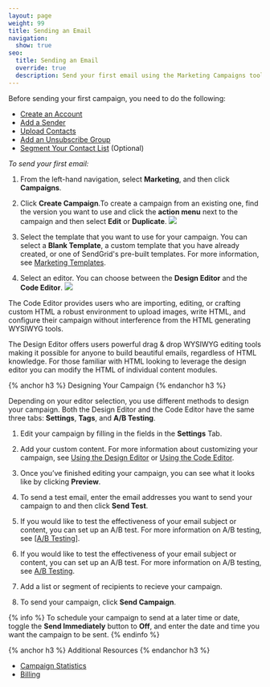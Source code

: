 ```yaml
---
layout: page
weight: 99
title: Sending an Email
navigation:
  show: true
seo:
  title: Sending an Email
  override: true
  description: Send your first email using the Marketing Campaigns tool.
---
```


Before sending your first campaign, you need to do the following:

- [Create an Account](https://sendgrid.com/pricing/?mc=SendGrid%20Documentation) 
- [Add a Sender](https://sendgrid.com/docs/User_Guide/Marketing_Campaigns/senders.html) 
- [Upload Contacts](https://sendgrid.com/docs/User_Guide/Marketing_Campaigns/contacts.html) 
- [Add an Unsubscribe Group](https://sendgrid.com/docs/User_Guide/Suppressions/advanced_suppression_manager.html) 
- [Segment Your Contact List](https://sendgrid.com/docs/User_Guide/Marketing_Campaigns/lists.html) (Optional) 

*To send your first email:*

1. From the left-hand navigation, select **Marketing**, and then click **Campaigns**.  

1. Click **Create Campaign**.To create a campaign from an existing one, find the version you want to use and click the **action menu** next to the campaign and then select **Edit** or **Duplicate**.
![]({{root_url}}/images/duplicate_campaign.png)

1. Select the template that you want to use for your campaign. You can select a **Blank Template**, a custom template that you have already created, or one of SendGrid's pre-built templates. For more information, see [Marketing Templates](https://sendgrid.com/docs/User_Guide/Marketing_Campaigns/templates.html).

1. Select an editor. You can choose between the **Design Editor** and the **Code Editor**.
![]({{root_url}}/images/choose_editor.png)

The Code Editor provides users who are importing, editing, or crafting custom HTML a robust environment to upload images, write HTML, and configure their campaign without interference from the HTML generating WYSIWYG tools.  

The Design Editor offers users powerful drag & drop WYSIWYG editing tools making it possible for anyone to build beautiful emails, regardless of HTML knowledge. For those familiar with HTML looking to leverage the design editor you can modify the HTML of individual content modules.

{% anchor h3 %}
Designing Your Campaign
{% endanchor h3 %}

Depending on your editor selection, you use different methods to design your campaign. Both the Design Editor and the Code Editor have the same three tabs: **Settings**, **Tags**, and **A/B Testing**.

1. Edit your campaign by filling in the fields in the **Settings** Tab.  

1. Add your custom content. For more information about customizing your campaign, see [Using the Design Editor]({{root_url}}/User_Guide/Marketing_Campaigns/design_editor.html) or [Using the Code Editor]({{root_url}}/User_Guide/Marketing_Campaigns/code_editor.html).  

1. Once you’ve finished editing your campaign, you can see what it looks like by clicking **Preview**.

1. To send a test email, enter the email addresses you want to send your campaign to and then click **Send Test**.  

1. If you would like to test the effectiveness of your email subject or content, you can set up an A/B test. For more information on A/B testing, see [[A/B Testing](https://sendgrid.com/docs/User_Guide/Marketing_Campaigns/a_b_testing.html)].

1. If you would like to test the effectiveness of your email subject or content, you can set up an A/B test. For more information on A/B testing, see [A/B Testing](https://sendgrid.com/docs/User_Guide/Marketing_Campaigns/a_b_testing.html).

1. Add a list or segment of recipients to recieve your campaign.

1. To send your campaign, click **Send Campaign**. 

{% info %}
To schedule your campaign to send at a later time or date, toggle the **Send Immediately** button to **Off**, and enter the date and time you want the campaign to be sent.
{% endinfo %}

{% anchor h3 %}
Additional Resources
{% endanchor h3 %}

- [Campaign Statistics](https://sendgrid.com/docs/User_Guide/Marketing_Campaigns/campaign_stats.html) 
- [Billing](https://sendgrid.com/docs/Classroom/Basics/index.html#Billing)
